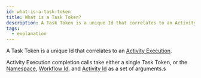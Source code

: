 ```yaml
---
id: what-is-a-task-token
title: What is a Task Token?
description: A Task Token is a unique Id that correlates to an Activity Execution.
tags:
  - explanation
---
```


A Task Token is a unique Id that correlates to an [Activity Execution](/docs/what-is-an-activity-execution).

Activity Execution completion calls take either a single Task Token, or the [Namespace](/docs/content/what-is-a-namespace), [Workflow Id](/docs/content/what-is-a-workflow-id), and [Activity Id](/docs/content/what-is-an-activity-id) as a set of arguments.s
